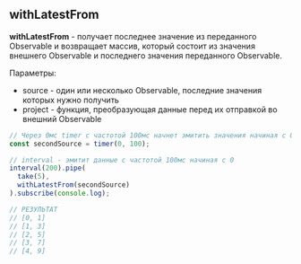 ## withLatestFrom

**withLatestFrom** - получает последнее значение из переданного Observable и возвращает массив, который состоит из значения внешнего Observable и последнего значения переданного Observable.

Параметры:
- source - один или несколько Observable, последние значения которых нужно получить
- project - функция, преобразующая данные перед их отправкой во внешний Observable

```js
// Через 0мс timer c частотой 100мс начнет эмитить значения начиная с 0
const secondSource = timer(0, 100);

// interval - эмитит данные с частотой 100мс начиная с 0
interval(200).pipe(
  take(5),
  withLatestFrom(secondSource)
).subscribe(console.log);

// РЕЗУЛЬТАТ
// [0, 1]
// [1, 3]
// [2, 5]
// [3, 7]
// [4, 9]
```